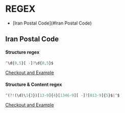 # REGEX

* [Iran Postal Code](#Iran Postal Code)


## Iran Postal Code

#### Structure regex
```js
^\d{0,5}[ -]?\d{0,5}$
```
[Checkout and Example](https://regex101.com/r/qnJ1Ka/1)

#### Structure & Content regex
```js
^(?!(\d)\1{3})[13-9]{4}[1346-9][ -]?[013-9]{5}$|^$
```
[Checkout and Example](https://regex101.com/r/munDmh/1)
